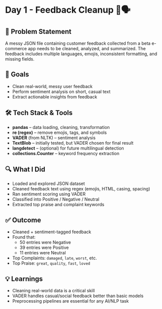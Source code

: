 # Day 1 - Feedback Cleanup 🧹🗣️

## 📌 Problem Statement
A messy JSON file containing customer feedback collected from a beta e-commerce app needs to be cleaned, analyzed, and summarized. The feedback includes multiple languages, emojis, inconsistent formatting, and missing fields.

## 🎯 Goals
- Clean real-world, messy user feedback
- Perform sentiment analysis on short, casual text
- Extract actionable insights from feedback

## 🛠️ Tech Stack & Tools
- **pandas** – data loading, cleaning, transformation
- **re (regex)** – remove emojis, tags, and symbols
- **VADER** (from NLTK) – sentiment analysis
- **TextBlob** – initially tested, but VADER chosen for final result
- **langdetect** – (optional) for future multilingual detection
- **collections.Counter** – keyword frequency extraction

## 🔍 What I Did
- Loaded and explored JSON dataset
- Cleaned feedback text using regex (emojis, HTML, casing, spacing)
- Ran sentiment scoring using VADER
- Classified into Positive / Negative / Neutral
- Extracted top praise and complaint keywords

## ✅ Outcome
- Cleaned + sentiment-tagged feedback
- Found that:
  - 50 entries were Negative
  - 39 entries were Positive
  - 11 entries were Neutral
- Top Complaints: `damaged`, `late`, `worst`, etc.
- Top Praise: `great`, `quality`, `fast`, `loved`

## 💡 Learnings
- Cleaning real-world data is a critical skill
- VADER handles casual/social feedback better than basic models
- Preprocessing pipelines are essential for any AI/NLP task
